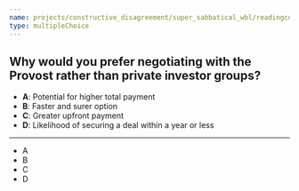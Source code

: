 ```yaml
---
name: projects/constructive_disagreement/super_sabbatical_wbl/readingcomp_scientist_5.md
type: multipleChoice
---
```


## Why would you prefer negotiating with the Provost rather than private investor groups?

- **A**: Potential for higher total payment
- **B**: Faster and surer option
- **C**: Greater upfront payment
- **D**: Likelihood of securing a deal within a year or less

---

- A
- B
- C
- D